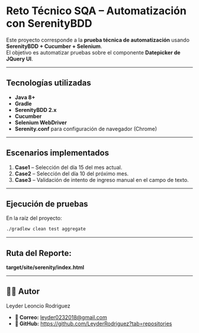
# Reto Técnico SQA – Automatización con SerenityBDD

Este proyecto corresponde a la **prueba técnica de automatización** usando **SerenityBDD + Cucumber + Selenium**.  
El objetivo es automatizar pruebas sobre el componente **Datepicker de JQuery UI**.

---

## Tecnologías utilizadas
- **Java 8+**
- **Gradle**
- **SerenityBDD 2.x**
- **Cucumber**
- **Selenium WebDriver**
- **Serenity.conf** para configuración de navegador (Chrome)

---

## Escenarios implementados
1. **Case1** – Selección del día 15 del mes actual.
2. **Case2** – Selección del día 10 del próximo mes.
3. **Case3** – Validación de intento de ingreso manual en el campo de texto.

---

## Ejecución de pruebas
En la raíz del proyecto:

```bash
./gradlew clean test aggregate
```

---

## Ruta del Reporte:
**target/site/serenity/index.html**

---

## 👨‍💻 **Autor**
Leyder Leoncio Rodriguez
- **📧 Correo:** leyder0232018@gmail.com
- **🔗 GitHub:** https://github.com/LeyderRodriguez?tab=repositories